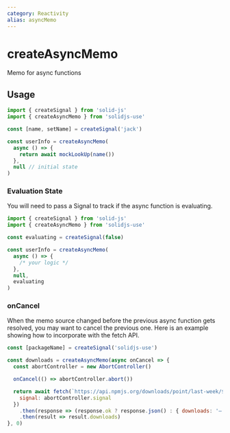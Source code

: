 ```yaml
---
category: Reactivity
alias: asyncMemo
---
```


# createAsyncMemo

Memo for async functions

## Usage

```js
import { createSignal } from 'solid-js'
import { createAsyncMemo } from 'solidjs-use'

const [name, setName] = createSignal('jack')

const userInfo = createAsyncMemo(
  async () => {
    return await mockLookUp(name())
  },
  null // initial state
)
```

### Evaluation State

You will need to pass a Signal to track if the async function is evaluating.

```js
import { createSignal } from 'solid-js'
import { createAsyncMemo } from 'solidjs-use'

const evaluating = createSignal(false)

const userInfo = createAsyncMemo(
  async () => {
    /* your logic */
  },
  null,
  evaluating
)
```

### onCancel

When the memo source changed before the previous async function gets resolved, you may want to cancel the previous one. Here is an example showing how to incorporate with the fetch API.

```js
const [packageName] = createSignal('solidjs-use')

const downloads = createAsyncMemo(async onCancel => {
  const abortController = new AbortController()

  onCancel(() => abortController.abort())

  return await fetch(`https://api.npmjs.org/downloads/point/last-week/${packageName()}`, {
    signal: abortController.signal
  })
    .then(response => (response.ok ? response.json() : { downloads: '—' }))
    .then(result => result.downloads)
}, 0)
```
